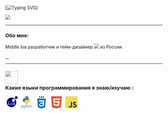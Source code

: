 [![Typing SVG](https://readme-typing-svg.demolab.com?font=Montserrat&size=25&pause=1000&color=FFFFFF&center=true&vCenter=true&random=false&width=435&lines=C%23+LUA+PYTHON+JS+HTML+CSS)]

![](https://github-profile-summary-cards.vercel.app/api/cards/profile-details?username=REBOULT&theme=solarized_dark)

---

### Обо мне:
Middle lua разработчик и гейм-дизайнер <img src="https://media.giphy.com/media/WUlplcMpOCEmTGBtBW/giphy.gif" width="30"> из России.


<a href="https://steamcommunity.com/profiles/76561198970183891">
      <img src="https://i.imgur.com/Sy1Z1xw.png" alt="">
</a>

<a href="https://vk.com/zaebalo_eto_vse">
      <img src="https://i.imgur.com/U6DLxmQ.png" alt="">
</a>

<a href="https://www.youtube.com/channel/UCqcZP8fTfF15jb6nApcdh8w">
      <img src="https://i.imgur.com/X0yv7zG.png" alt="">
</a>

<a href="https://discord.gg/fZgE8zn2Ad">
      <img src="https://i.imgur.com/JVcSIfy.png" alt="">
</a>


---

### <div> <img src="https://i.imgur.com/xncKtwO.gif"  title="" alt="" width="40" height="40"/>&nbsp;</div> Какие языки программирования я знаю/изучаю :
<div>
  <img src="https://github.com/devicons/devicon/blob/master/icons/lua/lua-original-wordmark.svg"  title="Lua" alt="Lua" width="40" height="40"/>&nbsp;
  <img src="https://github.com/devicons/devicon/blob/master/icons/python/python-original-wordmark.svg"  title="Python" alt="Python" width="40" height="40"/>&nbsp;
  <img src="https://github.com/devicons/devicon/blob/master/icons/css3/css3-plain-wordmark.svg"  title="CSS3" alt="CSS" width="40" height="40"/>&nbsp;
  <img src="https://github.com/devicons/devicon/blob/master/icons/html5/html5-original.svg" title="HTML5" alt="HTML" width="40" height="40"/>&nbsp;
  <img src="https://github.com/devicons/devicon/blob/master/icons/javascript/javascript-original.svg" title="JavaScript" alt="JavaScript" width="40" height="40"/>&nbsp;
</div>

